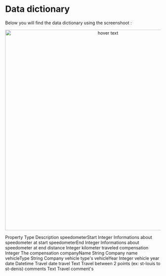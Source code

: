 # Data dictionary

Below you will find the data dictionary using the screenshoot : 

<p align="center">
    <img src="https://github.com/Darylabrador/kilometers_sheet/blob/dataDictionary/ressources.png" width="650" title="hover text">
</p>

<tr>
    <th>Property</th>
    <th>Type</th>
    <th>Description</th>
</tr>

<tr>
    <td> speedometerStart </td>
    <td> Integer </td>
    <td> Informations about speedometer at start </td>
</tr>

<tr>
    <td> speedometerEnd </td>
    <td> Integer </td>
    <td> Informations about speedometer at end </td>
</tr>

<tr>
    <td> distance </td>
    <td> Integer </td>
    <td> kilometer traveled </td>
</tr>

<tr>
    <td> compensation </td>
    <td> Integer </td>
    <td> The compensation </td>
</tr>

<tr>
    <td> companyName </td>
    <td> String </td>
    <td> Company name </td>
</tr>

<tr>
    <td> vehicleType </td>
    <td> String </td>
    <td> Company vehicle type's </td>
</tr>

<tr>
    <td> vehicleYear </td>
    <td> Integer </td>
    <td> vehicle year </td>
</tr>

<tr>
    <td> date </td>
    <td> Datetime </td>
    <td> Travel date </td>
</tr>

<tr>
    <td> travel </td>
    <td> Text </td>
    <td> Travel between 2 points (ex: st-louis to st-denis) </td>
</tr>

<tr>
    <td> comments </td>
    <td> Text </td>
    <td> Travel comment's </td>
</tr>
